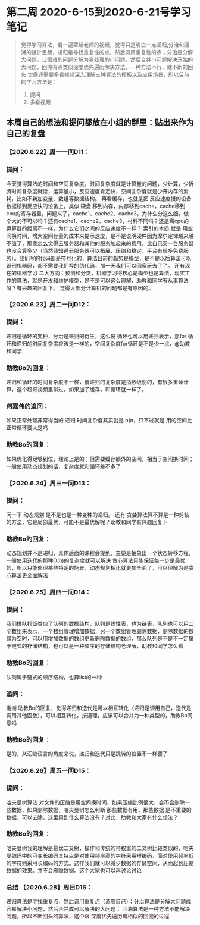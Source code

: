# 第二周 2020-6-15到2020-6-21号学习笔记
>觉得学习算法，看一遍覃超老师的视频，觉得只是明白一点递归,分治和回溯的设计思想，递归是寻找重复性的点，然后调用重复性的点；分治是分解大问题，让很难的问题分解为易处理的小问题，然后合并小问题解决开始的大问题，回溯有点类似深度优先遍历解决方法，一种方法不行，就不断的回头.觉得还需要多看视频深入理解三种算法的模板以及应用场景，所以目前的学习方法是：  
>1. 提问   
>2. 多看视频  

## 本周自己的想法和提问都放在小组的群里：贴出来作为自己的复盘

### 【2020.6.22】周一一问D11：
### 提问：
今天觉得算法的时间和空间复杂度，时间复杂度就是计算量的问题，少计算，少折腾时间复杂度就低，运算量小，反应速度肯定快，空间复杂度就是少开内存的消耗，比如不新加变量、数组等数据结构。
再看缓存，也就是把 反应速度慢的设备数据移到反应快的设备上，类似 硬盘 移到内存，内存移到cache，cache移到cpu的寄存器里，问题来了，cache1、cache2、cache3，为什么分这么细，做个大的不可以吗？还有cache1、cache2、cache3，材料不同吗？还是离cpu的运算器的距离不一样，为什么它们之间的反应速度不一样？
索引的本质 就是 用空间换时间，增大空间存量的成本来提示速度，是不是说明硬件因为摩尔定律越来越不值了，那我怎么觉得云服务器和其他的服务加起来的费用，比自己买一台服务器也没合算多少（当然我知道云服务器可以拓展、压缩和稳定，平台有很多免费服务）。我们写的代码都是符号化的，算法目前的趋势是模型，是不是以后算法可以识别机器码，都不需要我们写的伪代码，那一天我们可以回家玩去了了。
还有现在的机器学习 二大方向：预测和分类，机器学习得核心是模型也是算法，现实工作的算法，就是开发和维护模型，是不是可以这么理解，助教和同学有从事算法吗？有兴趣的回复下。
觉得大部分计算机的问题都是有原因的。


### 【2020.6.23】周二一问D12：
### 提问：
递归是循环的变种，分治是递归的衍生，这么说 循环也可以用递归表示，那for 循环和递归的时间复杂度应该是一样的，空间复杂度for循环是不是少一点，@助教和同学
### 助教Bo的回复：
递归和循环的时间复杂度不一样，傻递归的复杂度是指数级别的，有很多重读计算，这个超哥视频里讲过。如果加了缓存，和循环就一样了。
### 何嘉伟的追问：
如果正常处理非常得当的 递归 时间复杂度其实就是 o(n，只不过就是 用的空间比正常循环要大是吗
### 助教Bo的回复：
如果优化得足够到位，理论上是的；但需要缓存额外的空间，相当于空间换时间；一般使用动态规划的话，复杂度就和循环差不多了

### 【2020.6.24】周三一问D13：
### 提问：
问一下 动态规划 是不是也是一种变种的递归。
还有 贪婪算法算不算是一种剪枝的方法，它是局部最优，可能不是最优解呢？助教和同学有兴趣回复下
### 助教Bo的回复：
动态规划并不是递归，具体后面的课程会提到，主要是抽象出一个状态转移方程，一般使用迭代的那种O(n)的复杂度就可以解决
贪心算法只能保证每一步是最优的，所以只能处理某些特定的场景，动态规划相比就更加全面了，可以理解为是贪心算法更全面解法

### 【2020.6.25】周四一问D14：
### 提问：
我们排队打饭类似了队列的数据结构，队列是线性表，也为链表，队列也可以用二个数组来表示，一个数组管理增加数据，另一个数组管理删除数据，删除数据的数组为空时，可以用增加数据的数组更新删除数据的数组，那么队列是不是不一定属于链式的存储结构，也可以是一种顺序的存储结构老理解，助教和同学怎么看
### 助教Bo的回复：
队列属于链式的顺序结构，也算list的一种
### 追问：
谢谢 助教Bo的回复，觉得递归和迭代是可以相互转化（递归是调用自己，迭代是调用其他函数），可以相互转化，按道理，应该可以合并为一种类型的，助教Bo同意吗
### 助教Bo的回复：
是的，从汇编语言的角度来说，递归和迭代只是跳转的位置不一样罢了

### 【2020.6.26】周五一问D15：
### 提问：
哈夫曼树算法 对文件的压缩是用空间换时间，如果压缩比例很大，会不会删除一些数据，如果删除数据，哈夫曼树怎么判断 那些数据有用，那些数据 是不重要的数据，可以去除，这里用到什么算法没有？对此，助教和大家有什么想法？
### 助教Bo的回复：
哈夫曼树我的理解是最优二叉树，操作和传统的带权重的二叉树比较类似的，哈夫曼编码中的可变长编码其特点是对使用频率高的字符采用短编码，而对使用频率低的字符则采用长编码的方式。这样我们就可以减少数据的存储空间，从而起到压缩数据的效果。并不会删除数据。这个大家也可以再讨论讨论

### 总结 【2020.6.28】周日D16：
递归算法是寻找重复点，然后调用重复点（调用自己）；分治算法是分解大问题成容易解决小问题，然后合并成可以解决的大问题；
回溯算法是一种方法不能解决问题，所以不断回头的算法，这个跟 深度优先遍历有相似的回溯的过程
